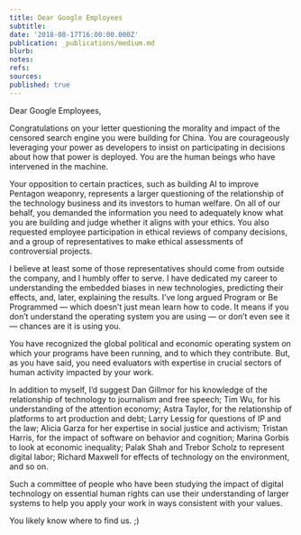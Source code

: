 ```yaml
---
title: Dear Google Employees
subtitle: 
date: '2018-08-17T16:00:00.000Z'
publication: _publications/medium.md
blurb: 
notes: 
refs: 
sources: 
published: true
---
```

Dear Google Employees,

Congratulations on your letter questioning the morality and impact of the censored search engine you were building for China. You are courageously leveraging your power as developers to insist on participating in decisions about how that power is deployed. You are the human beings who have intervened in the machine.

Your opposition to certain practices, such as building AI to improve Pentagon weaponry, represents a larger questioning of the relationship of the technology business and its investors to human welfare. On all of our behalf, you demanded the information you need to adequately know what you are building and judge whether it aligns with your ethics. You also requested employee participation in ethical reviews of company decisions, and a group of representatives to make ethical assessments of controversial projects.

I believe at least some of those representatives should come from outside the company, and I humbly offer to serve. I have dedicated my career to understanding the embedded biases in new technologies, predicting their effects, and, later, explaining the results. I’ve long argued Program or Be Programmed — which doesn’t just mean learn how to code. It means if you don’t understand the operating system you are using — or don’t even see it — chances are it is using you.

You have recognized the global political and economic operating system on which your programs have been running, and to which they contribute. But, as you have said, you need evaluators with expertise in crucial sectors of human activity impacted by your work.

In addition to myself, I’d suggest Dan Gillmor for his knowledge of the relationship of technology to journalism and free speech; Tim Wu, for his understanding of the attention economy; Astra Taylor, for the relationship of platforms to art production and debt; Larry Lessig for questions of IP and the law; Alicia Garza for her expertise in social justice and activism; Tristan Harris, for the impact of software on behavior and cognition; Marina Gorbis to look at economic inequality; Palak Shah and Trebor Scholz to represent digital labor; Richard Maxwell for effects of technology on the environment, and so on.

Such a committee of people who have been studying the impact of digital technology on essential human rights can use their understanding of larger systems to help you apply your work in ways consistent with your values.

You likely know where to find us. ;)
